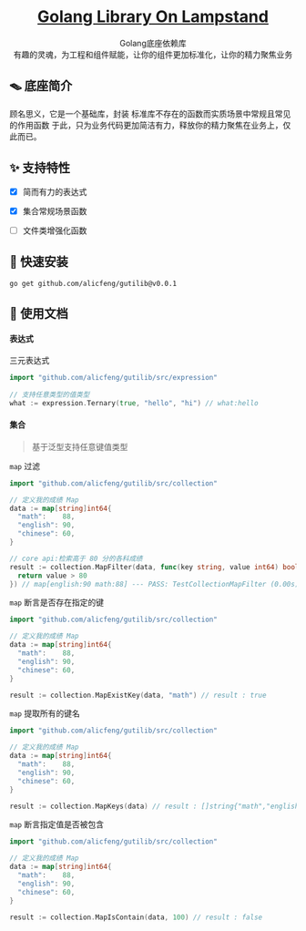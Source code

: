 <div align="center">
    <h1>
        <a href="https://github.com/alicfeng/gutilib">
            Golang Library On Lampstand
        </a>
    </h1>
    <p>
      Golang底座依赖库
      <br/>
      有趣的灵魂，为工程和组件赋能，让你的组件更加标准化，让你的精力聚焦业务
    </p>
</div>



## 🪤 底座简介

顾名思义，它是一个基础库，封装 标准库不存在的函数而实质场景中常规且常见的作用函数 于此，只为业务代码更加简洁有力，释放你的精力聚焦在业务上，仅此而已。



## ✨ 支持特性

- [x] 简而有力的表达式

- [x]  集合常规场景函数

- [ ] 文件类增强化函数



## 🚀 快速安装

```shell
go get github.com/alicfeng/gutilib@v0.0.1
```



## 📒 使用文档

#### 表达式

三元表达式

```go
import "github.com/alicfeng/gutilib/src/expression"
  
// 支持任意类型的值类型
what := expression.Ternary(true, "hello", "hi") // what:hello
```



#### 集合

> 基于泛型支持任意键值类型

`map` 过滤

```go
import "github.com/alicfeng/gutilib/src/collection"

// 定义我的成绩 Map
data := map[string]int64{
  "math":    88,
  "english": 90,
  "chinese": 60,
}

// core api:检索高于 80 分的各科成绩
result := collection.MapFilter(data, func(key string, value int64) bool {
  return value > 80
}) // map[english:90 math:88] --- PASS: TestCollectionMapFilter (0.00s)
```

`map` 断言是否存在指定的键

```go
import "github.com/alicfeng/gutilib/src/collection"

// 定义我的成绩 Map
data := map[string]int64{
  "math":    88,
  "english": 90,
  "chinese": 60,
}

result := collection.MapExistKey(data, "math") // result : true
```

`map` 提取所有的键名

```go
import "github.com/alicfeng/gutilib/src/collection"

// 定义我的成绩 Map
data := map[string]int64{
  "math":    88,
  "english": 90,
  "chinese": 60,
}

result := collection.MapKeys(data) // result : []string{"math","english","chinese"}
```

`map` 断言指定值是否被包含

```go
import "github.com/alicfeng/gutilib/src/collection"

// 定义我的成绩 Map
data := map[string]int64{
  "math":    88,
  "english": 90,
  "chinese": 60,
}

result := collection.MapIsContain(data, 100) // result : false
```

